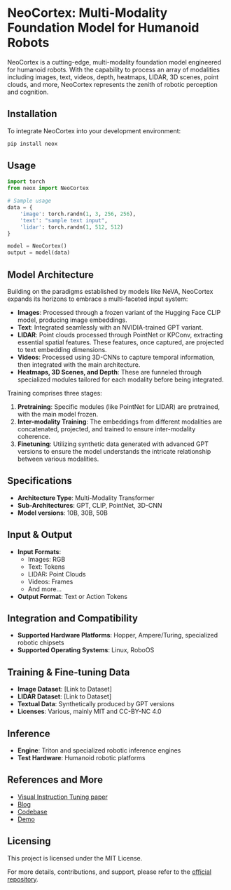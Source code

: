 # NeoCortex: Multi-Modality Foundation Model for Humanoid Robots

NeoCortex is a cutting-edge, multi-modality foundation model engineered for humanoid robots. With the capability to process an array of modalities including images, text, videos, depth, heatmaps, LIDAR, 3D scenes, point clouds, and more, NeoCortex represents the zenith of robotic perception and cognition.

## Installation
To integrate NeoCortex into your development environment:

```bash
pip install neox
```

## Usage
```python
import torch
from neox import NeoCortex

# Sample usage
data = {
    'image': torch.randn(1, 3, 256, 256),
    'text': "sample text input",
    'lidar': torch.randn(1, 512, 512)
}

model = NeoCortex()
output = model(data)
```

## Model Architecture
Building on the paradigms established by models like NeVA, NeoCortex expands its horizons to embrace a multi-faceted input system:

- **Images**: Processed through a frozen variant of the Hugging Face CLIP model, producing image embeddings.
- **Text**: Integrated seamlessly with an NVIDIA-trained GPT variant.
- **LIDAR**: Point clouds processed through PointNet or KPConv, extracting essential spatial features. These features, once captured, are projected to text embedding dimensions.
- **Videos**: Processed using 3D-CNNs to capture temporal information, then integrated with the main architecture.
- **Heatmaps, 3D Scenes, and Depth**: These are funneled through specialized modules tailored for each modality before being integrated.

Training comprises three stages:
1. **Pretraining**: Specific modules (like PointNet for LIDAR) are pretrained, with the main model frozen.
2. **Inter-modality Training**: The embeddings from different modalities are concatenated, projected, and trained to ensure inter-modality coherence.
3. **Finetuning**: Utilizing synthetic data generated with advanced GPT versions to ensure the model understands the intricate relationship between various modalities.

## Specifications

- **Architecture Type**: Multi-Modality Transformer
- **Sub-Architectures**: GPT, CLIP, PointNet, 3D-CNN
- **Model versions**: 10B, 30B, 50B

## Input & Output

- **Input Formats**: 
  - Images: RGB
  - Text: Tokens
  - LIDAR: Point Clouds
  - Videos: Frames
  - And more...
- **Output Format**: Text or Action Tokens

## Integration and Compatibility

- **Supported Hardware Platforms**: Hopper, Ampere/Turing, specialized robotic chipsets
- **Supported Operating Systems**: Linux, RoboOS

## Training & Fine-tuning Data

- **Image Dataset**: [Link to Dataset]
- **LIDAR Dataset**: [Link to Dataset]
- **Textual Data**: Synthetically produced by GPT versions
- **Licenses**: Various, mainly MIT and CC-BY-NC 4.0

## Inference

- **Engine**: Triton and specialized robotic inference engines
- **Test Hardware**: Humanoid robotic platforms

## References and More

- [Visual Instruction Tuning paper](#)
- [Blog](#)
- [Codebase](https://github.com/kyegomez/NeoCortex)
- [Demo](#)

## Licensing
This project is licensed under the MIT License.

For more details, contributions, and support, please refer to the [official repository](https://github.com/kyegomez/NeoCortex).